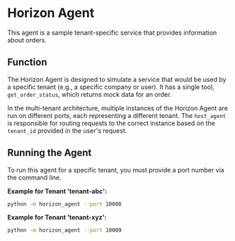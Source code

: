 # Horizon Agent

This agent is a sample tenant-specific service that provides information about orders.

## Function

The Horizon Agent is designed to simulate a service that would be used by a specific tenant (e.g., a specific company or user). It has a single tool, `get_order_status`, which returns mock data for an order.

In the multi-tenant architecture, multiple instances of the Horizon Agent are run on different ports, each representing a different tenant. The `host_agent` is responsible for routing requests to the correct instance based on the `tenant_id` provided in the user's request.

## Running the Agent

To run this agent for a specific tenant, you must provide a port number via the command line.

**Example for Tenant 'tenant-abc':**
```bash
python -m horizon_agent --port 10008
```

**Example for Tenant 'tenant-xyz':**
```bash
python -m horizon_agent --port 10009
```
